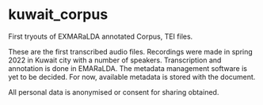 # kuwait_corpus
First tryouts of EXMARaLDA annotated Corpus, TEI files.

These are the first transcribed audio files. Recordings were made in spring 2022 in Kuwait city with a number of speakers.
Transcription and annotation is done in EMARaLDA. The metadata management software is yet to be decided. For now, available metadata is stored with the document.

All personal data is anonymised or consent for sharing obtained.